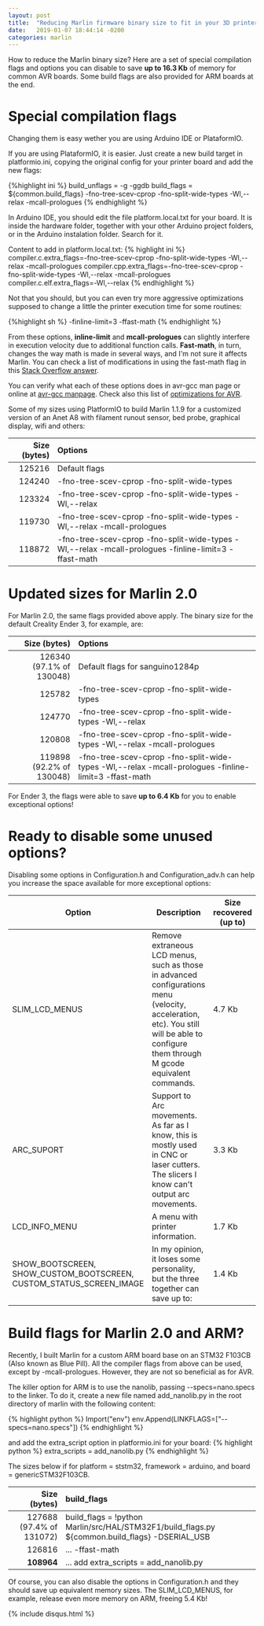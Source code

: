 ```yaml
---
layout: post
title:  "Reducing Marlin firmware binary size to fit in your 3D printer board memory"
date:   2019-01-07 18:44:14 -0200
categories: marlin
---
```


How to reduce the Marlin binary size? Here are a set of special compilation flags and options you can disable to save **up to 16.3 Kb** of memory for common AVR boards. Some build flags are also provided for ARM boards at the end. 

# Special compilation flags

Changing them is easy wether you are using Arduino IDE or PlataformIO. 

If you are using PlataformIO, it is easier. Just create a new build target in platformio.ini, copying the original config for your printer board and add the new flags:

{%highlight ini %}
build_unflags = -g -ggdb
build_flags   = ${common.build_flags} -fno-tree-scev-cprop -fno-split-wide-types -Wl,--relax -mcall-prologues
{% endhighlight %}

In Arduino IDE, you should edit the file platform.local.txt for your board. It is inside the hardware folder, together with your other Arduino project folders, or in the Arduino instalation folder. Search for it.

Content to add in platform.local.txt:
{% highlight ini %}
compiler.c.extra_flags=-fno-tree-scev-cprop -fno-split-wide-types -Wl,--relax -mcall-prologues
compiler.cpp.extra_flags=-fno-tree-scev-cprop -fno-split-wide-types -Wl,--relax -mcall-prologues
compiler.c.elf.extra_flags=-Wl,--relax
{% endhighlight %}

Not that you should, but you can even try more aggressive optimizations supposed to change a little the printer execution time for some routines:

{%highlight sh %}
-finline-limit=3 -ffast-math
{% endhighlight %}

From these options, **inline-limit** and **mcall-prologues** can slightly interfere in execution velocity due to additional function calls. **Fast-math**, in turn, changes the way math is made in several ways, and I'm not sure it affects Marlin. You can check a list of modifications in using the fast-math flag in this [Stack Overflow answer](https://stackoverflow.com/questions/7420665/what-does-gccs-ffast-math-actually-do/22135559#22135559).

You can verify what each of these options does in avr-gcc man page or online at [avr-gcc manpage](http://ccrma.stanford.edu/planetccrma/man/man1/avr-gcc.1.html). Check also this list of [optimizations for AVR](https://p5r.uk/blog/2008/avr-gcc-optimisations.html).


Some of my sizes using PlatformIO to build Marlin 1.1.9 for a customized version of an Anet A8 with filament runout sensor, bed probe, graphical display, wifi and others:

| Size (bytes) | Options |
|--------------:|:---------|
| 125216 | Default flags |
| 124240 | -fno-tree-scev-cprop -fno-split-wide-types |
| 123324 | -fno-tree-scev-cprop -fno-split-wide-types -Wl,--relax |
| 119730 | -fno-tree-scev-cprop -fno-split-wide-types -Wl,--relax -mcall-prologues |
| 118872 | -fno-tree-scev-cprop -fno-split-wide-types -Wl,--relax -mcall-prologues -finline-limit=3 -ffast-math |


# Updated sizes for Marlin 2.0

For Marlin 2.0, the same flags provided above apply. The binary size for the default Creality Ender 3, for example, are:

| Size (bytes) | Options |
|--------------:|:---------|
| 126340 (97.1% of 130048) | Default flags for sanguino1284p |
| 125782 | -fno-tree-scev-cprop -fno-split-wide-types |
| 124770 | -fno-tree-scev-cprop -fno-split-wide-types -Wl,--relax |
| 120808 | -fno-tree-scev-cprop -fno-split-wide-types -Wl,--relax -mcall-prologues |
| 119898 (92.2% of 130048) | -fno-tree-scev-cprop -fno-split-wide-types -Wl,--relax -mcall-prologues -finline-limit=3 -ffast-math |

For Ender 3, the flags were able to save **up to 6.4 Kb** for you to enable exceptional options!

# Ready to disable some unused options?

Disabling some options in Configuration.h and Configuration_adv.h can help you increase the space available for more exceptional options:

| Option | Description | Size recovered (up to) |
|--------|-------------|----------------|
| SLIM_LCD_MENUS | Remove extraneous LCD menus, such as those in advanced configurations menu (velocity, acceleration, etc). You still will be able to configure them through M gcode equivalent commands. | 4.7 Kb |
| ARC_SUPORT | Support to Arc movements. As far as I know, this is mostly used in CNC or laser cutters. The slicers I know can't output arc movements. | 3.3 Kb |
| LCD_INFO_MENU | A menu with printer information. | 1.7 Kb |
| SHOW_BOOTSCREEN, SHOW_CUSTOM_BOOTSCREEN, CUSTOM_STATUS_SCREEN_IMAGE | In my opinion, it loses some personality, but the three together can save up to: | 1.4 Kb |

# Build flags for Marlin 2.0 and ARM?

Recently, I built Marlin for a custom ARM board base on an STM32 F103CB (Also known as Blue Pill). All the compiler flags from above can be used, except by -mcall-prologues. However, they are not so beneficial as for AVR. 

The killer option for ARM is to use the nanolib, passing --specs=nano.specs to the linker. To do it, create a new file named add_nanolib.py in the root directory of marlin with the following content:

{% highlight python %}
Import("env")
env.Append(LINKFLAGS=["--specs=nano.specs"])
{% endhighlight %}

and add the extra_script option in platformio.ini for your board:
{% highlight python %}
extra_scripts = add_nanolib.py
{% endhighlight %}

The sizes below if for platform = ststm32, framework = arduino, and board = genericSTM32F103CB.

| Size (bytes) | build_flags |
|--------------:|:---------|
| 127688 (97.4% of 131072) | build_flags = !python Marlin/src/HAL/STM32F1/build_flags.py ${common.build_flags} -DSERIAL_USB |
| 126816 | ... -ffast-math |
| **108964** | ... add extra_scripts = add_nanolib.py |

Of course, you can also disable the options in Configuration.h and they should save up equivalent memory sizes. The SLIM_LCD_MENUS, for example, release even more memory on ARM, freeing 5.4 Kb!

{% include disqus.html %}
